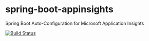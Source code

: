 # spring-boot-appinsights
Spring Boot Auto-Configuration for Microsoft Application Insights

[![Build Status](https://travis-ci.org/ourchitecture/spring-boot-appinsights.svg?branch=master)](https://travis-ci.org/ourchitecture/spring-boot-appinsights)
 
